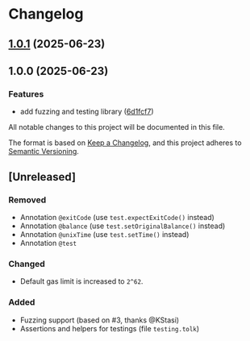 # Changelog

## [1.0.1](https://github.com/tonkite/jest-tolk/compare/1.0.0...1.0.1) (2025-06-23)

## 1.0.0 (2025-06-23)

### Features

* add fuzzing and testing library ([6d1fcf7](https://github.com/tonkite/jest-tolk/commit/6d1fcf74085b145bb0e77d559ce863a0bafe9d0c))

All notable changes to this project will be documented in this file.

The format is based on [Keep a Changelog](https://keepachangelog.com/en/1.0.0/),
and this project adheres to [Semantic Versioning](https://semver.org/spec/v2.0.0.html).

## [Unreleased]

### Removed

- Annotation `@exitCode` (use `test.expectExitCode()` instead)
- Annotation `@balance` (use `test.setOriginalBalance()` instead)
- Annotation `@unixTime` (use `test.setTime()` instead)
- Annotation `@test`

### Changed

- Default gas limit is increased to `2^62`.

### Added

- Fuzzing support (based on #3, thanks @KStasi)
- Assertions and helpers for testings (file `testing.tolk`)
